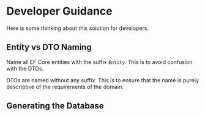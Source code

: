 # Developer Guidance

Here is some thinking about this solution for developers.

## Entity vs DTO Naming

Name all EF Core entities with the suffix `Entity`. This is to avoid confusion with the DTOs.

DTOs are named without any suffix. This is to ensure that the name is purely descriptive of the requirements of the domain.

## Generating the Database



